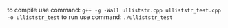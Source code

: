 to compile use command:
`g++ -g -Wall ulliststr.cpp ulliststr_test.cpp -o ulliststr_test`
to run use command:
`./ulliststr_test`
